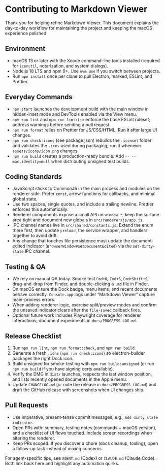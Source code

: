 # Contributing to Markdown Viewer

Thank you for helping refine Markdown Viewer. This document explains the day-to-day workflow for maintaining the project and keeping the macOS experience polished.

## Environment
- macOS 13 or later with the Xcode command-line tools installed (required for `iconutil`, notarization, and system dialogs).
- Node.js 18 LTS and npm 9+. Use `nvm use` if you switch between projects.
- Run `npm install` once per clone to pull Electron, marked, ESLint, and Prettier.

## Everyday Commands
- `npm start` launches the development build with the main window in hidden-inset mode and DevTools enabled via the View menu.
- `npm run lint` and `npm run lint:fix` enforce the base ESLint ruleset; address warnings before sending a pull request.
- `npm run format` relies on Prettier for JS/CSS/HTML. Run it after large UI changes.
- `npm run check:icons` (see package.json) rebuilds the `.iconset` folder and validates the `.icns` used during packaging; run it whenever `assets/icons/icon.png` changes.
- `npm run build` creates a production-ready bundle. Add `-- --mac.identity=null` when distributing unsigned test builds.

## Coding Standards
- JavaScript sticks to CommonJS in the main process and modules on the renderer side. Prefer `const`, arrow functions for callbacks, and minimal global state.
- Use two spaces, single quotes, and include a trailing newline. Prettier enforces this automatically.
- Renderer components expose a small API on `window.*`; keep the surface area tight and document new globals in `src/renderer/js/app.js`.
- IPC channel names live in `src/shared/constants.js`. Extend the enum there first, then update `preload`, the service wrapper, and handlers together to avoid drift.
- Any change that touches file persistence must update the document-edited indicator (`BrowserWindow#setDocumentEdited`) via the `set-dirty-state` IPC channel.

## Testing & QA
- We rely on manual QA today. Smoke test `Cmd+O`, `Cmd+S`, `Cmd+Shift+S`, drag-and-drop from Finder, and double-clicking a `.md` file in Finder.
- On macOS ensure the Dock badge, menu items, and recent documents behave correctly. `Console.app` logs under “Markdown Viewer” capture main-process errors.
- When adding renderer logic, exercise split/preview modes and confirm the unsaved indicator clears after the `file-saved` callback fires.
- Optional future work includes Playwright coverage for renderer interactions; document experiments in `docs/PROGRESS_LOG.md`.

## Release Checklist
1. Run `npm run lint`, `npm run format:check`, and `npm run build`.
2. Generate a fresh `.icns` (`npm run check:icons`) so electron-builder packages the right Dock icon.
3. Build unsigned for smoke-testing with `npm run build:unsigned` (or run `npm run build` if you have signing certs available).
4. Verify the DMG in `dist/` launches, respects the last window position, and lists recently opened documents in the Apple menu.
4. Update `CHANGELOG.md` (or note the release in `docs/PROGRESS_LOG.md`) and draft the GitHub release with screenshots when UI changes ship.

## Pull Requests
- Use imperative, present-tense commit messages, e.g., `Add dirty state indicator`.
- Open PRs with: summary, testing notes (commands + macOS version), and a checklist of UI flows touched. Include screen recordings when altering the renderer.
- Keep PRs scoped. If you discover a chore (docs cleanup, tooling), open a follow-up task instead of mixing concerns.

For agent-specific tips, see `AGENT.md` (Codex) or `CLAUDE.md` (Claude Code). Both link back here and highlight any automation quirks.
